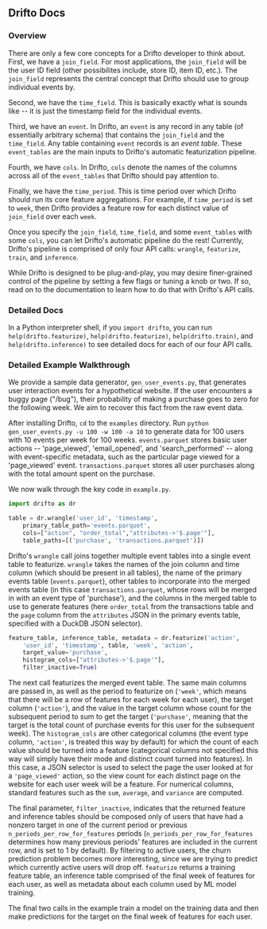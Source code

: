 ## Drifto Docs

### Overview

There are only a few core concepts for a Drifto developer to think about. First, we have a `join_field`. For most applications, the `join_field` will be the user ID field (other possibilites include, store ID, item ID, etc.). The `join_field` represents the central concept that Drifto should use to group individual events by.

Second, we have the `time_field`. This is basically exactly what is sounds like -- it is just the timestamp field for the individual events.

Third, we have an `event`. In Drifto, an `event` is any record in any table (of essentially arbitrary schema) that contains the `join_field` and the `time_field`. Any table containing `event` records is an *event table*. These `event_tables` are the main inputs to Drifto's automatic featurization pipeline.

Fourth, we have `cols`. In Drifto, `cols` denote the names of the columns across all of the `event_tables` that Drifto should pay attention to.

Finally, we have the `time_period`. This is time period over which Drifto should run its core feature aggregations. For example, if `time_period` is set to `week`, then Drifto provides a feature row for each distinct value of `join_field` over each `week`.

Once you specify the `join_field`, `time_field`, and some `event_tables` with some `cols`, you can let Drifto's automatic pipeline do the rest! Currently, Drifto's pipeline is comprised of only four API calls: `wrangle`, `featurize`, `train`, and `inference`.

While Drifto is designed to be plug-and-play, you may desire finer-grained control of the pipeline by setting a few flags or tuning a knob or two. If so, read on to the documentation to learn how to do that with Drifto's API calls.

### Detailed Docs

In a Python interpreter shell, if you `import drifto`, you can run `help(drifto.featurize)`,
`help(drifto.featurize)`, `help(drifto.train)`, and `help(drifto.inference)` to see detailed
docs for each of our four API calls.

### Detailed Example Walkthrough

We provide a sample data generator, `gen_user_events.py`, that generates user interaction
events for a hypothetical website. If the user encounters a buggy page ("/bug"), their
probability of making a purchase goes to zero for the following week.
We aim to recover this fact from the raw event data.

After installing Drifto, `cd` to the `examples` directory. Run `python gen_user_events.py -u 100 -w 100 -a 10`
to generate data for 100 users with 10 events per week for 100 weeks. `events.parquet` stores basic
user actions -- 'page\_viewed', 'email\_opened', and 'search\_performed' -- along with event-specific
metadata, such as the particular page viewed for a 'page\_viewed' event. `transactions.parquet` stores
all user purchases along with the total amount spent on the purchase.

We now walk through the key code in `example.py`.

```python
import drifto as dr

table = dr.wrangle('user_id', 'timestamp',
    primary_table_path='events.parquet',
    cols=["action", "order_total","attributes->'$.page'"],
    table_paths=[('purchase', 'transactions.parquet')])
```

Drifto's `wrangle` call joins together multiple event tables into a single event
table to featurize.
`wrangle` takes the names of the join column and time column (which should be present in all tables), the
name of the primary events table (`events.parquet`), other tables to incorporate into the
merged events table (in this case `transactions.parquet`, whose rows will be merged in with
an event type of 'purchase'), and the columns in the merged table to use to generate features (here `order_total`
from the transactions table and the `page` column from the `attributes` JSON in the primary events table,
specified with a DuckDB JSON selector).

```python
feature_table, inference_table, metadata = dr.featurize('action', 
    'user_id', 'timestamp', table, 'week', 'action',
    target_value='purchase',
    histogram_cols=["attributes->'$.page'"],
    filter_inactive=True)
```

The next call featurizes the merged event table. The same main columns are passed in, as well as the
period to featurize on (`'week'`, which means that there will be a row of features for each week
for each user), the target column (`'action'`), and the value in the target column whose count for
the subsequent period to sum to get the target (`'purchase'`, meaning that the target is the total count of
purchase events for this user for the subsequent week). The `histogram_cols` are other categorical columns
(the event type column, `'action'`, is treated this way by default) for which the count of each value should be
turned into a feature (categorical columns not specified this way will simply have their mode and distinct count
turned into features). In this case, a JSON selector is used to select the page the user looked at for a `'page_viewed'`
action, so the view count for each distinct page on the website for each user week will be a feature. For numerical
columns, standard features such as the `sum`, `average`, and `variance` are computed.

The final parameter,
`filter_inactive`, indicates that the returned feature and inference tables should be composed only of users that
have had a nonzero target in one of the current period or previous `n_periods_per_row_for_features` periods
(`n_periods_per_row_for_features` determines how many previous periods' features are included in the current row,
and is set to 1 by default). By filtering to active users, the churn prediction problem becomes more interesting, since
we are trying to predict which currently active users will drop off. `featurize` returns a training feature table,
an inference table
comprised of the final week of features for each user, as well as metadata about each column used by
ML model training.

The final two calls in the example train a model on the training data and then make predictions for the target
on the final week of features for each user.
